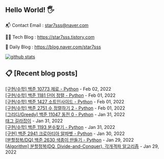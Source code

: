 ## Hello World! 🖐

📬 Contact Email : star7sss@naver.com

👨‍💻 Tech Blog : https://star7sss.tistory.com

🤪 Daily Blog : https://blog.naver.com/star7sss

[![github stats](https://github-readme-stats.vercel.app/api?username=jangThang&show_icons=true&hide_border=False)](https://star7sss.tistory.com)

## 📋 [Recent blog posts]
[[구현/수학] 백준 10773 제로 - Python](https://star7sss.tistory.com/66) - Feb 02, 2022<br>
[[구현/수학] 백준 1181 단어 정렬 - Python](https://star7sss.tistory.com/65) - Feb 01, 2022<br>
[[구현/수학] 백준 1427 소트인사이드 - Python](https://star7sss.tistory.com/64) - Feb 01, 2022<br>
[[구현/수학] 백준 2751 수 정렬하기 2 - Python](https://star7sss.tistory.com/63) - Feb 01, 2022<br>
[[그리디/Greedy] 백준 11047 동전 0 - Python](https://star7sss.tistory.com/62) - Jan 31, 2022<br>
[태그 길라잡이](https://star7sss.tistory.com/61) - Jan 31, 2022<br>
[[구현/수학] 백준 1193 분수찾기 - Python](https://star7sss.tistory.com/60) - Jan 31, 2022<br>
[[구현] 백준 2941 크로아티아 알파벳 - Python](https://star7sss.tistory.com/57) - Jan 30, 2022<br>
[[분할정복/DQ] 백준 2630 색종이 만들기 - Python](https://star7sss.tistory.com/56) - Jan 29, 2022<br>
[[Algorithm] 분할정복(DQ, Divide-and-Conquer), 각개격파 알고리즘](https://star7sss.tistory.com/55) - Jan 29, 2022<br>
